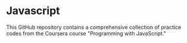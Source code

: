 # Javascript
This GitHub repository contains a comprehensive collection of practice codes from the Coursera course "Programming with JavaScript."
